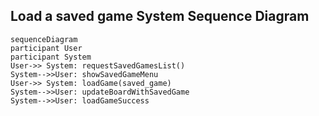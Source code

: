 ## Load a saved game System Sequence Diagram

```mermaid
sequenceDiagram
participant User
participant System
User->> System: requestSavedGamesList()
System-->>User: showSavedGameMenu
User->> System: loadGame(saved_game)
System-->>User: updateBoardWithSavedGame
System-->>User: loadGameSuccess
```
